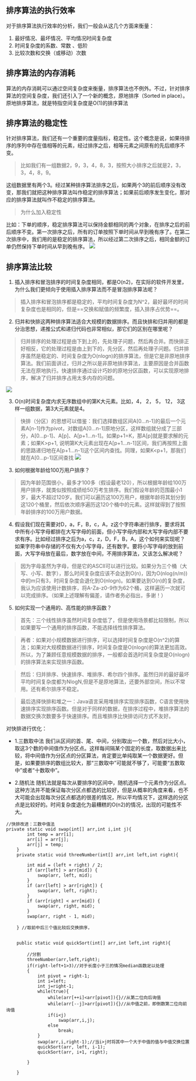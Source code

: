 

## 排序算法的执行效率
对于排序算法执行效率的分析，我们一般会从这几个方面来衡量：

1. 最好情况、最坏情况、平均情况时间复杂度
2. 时间复杂度的系数、常数 、低阶
3. 比较次数和交换（或移动）次数


## 排序算法的内存消耗
算法的内存消耗可以通过空间复杂度来衡量，排序算法也不例外。不过，针对排序算法的空间复杂度，我们还引入了一个新的概念，原地排序（Sorted in place）。原地排序算法，就是特指空间复杂度是O(1)的排序算法

## 排序算法的稳定性

针对排序算法，我们还有一个重要的度量指标，稳定性。这个概念是说，如果待排序的序列中存在值相等的元素，经过排序之后，相等元素之间原有的先后顺序不变。
>比如我们有一组数据2，9，3，4，8，3，按照大小排序之后就是2，3，3，4，8，9。

这组数据里有两个3。经过某种排序算法排序之后，如果两个3的前后顺序没有改变，那我们就把这种排序算法叫作稳定的排序算法；如果前后顺序发生变化，那对应的排序算法就叫作不稳定的排序算法。

>为什么加入稳定性

比如：下单的顺序，稳定排序算法可以保持金额相同的两个对象，在排序之后的前后顺序不变。第一次排序之后，所有的订单按照下单时间从早到晚有序了。在第二次排序中，我们用的是稳定的排序算法，所以经过第二次排序之后，相同金额的订单仍然保持下单时间从早到晚有序。
![](https://raw.githubusercontent.com/binbinbin5/myPics/master/imgs/20190508194150.png)

## 排序算法比较
1. 插入排序和冒泡排序的时间复杂度相同，都是O(n2)，在实际的软件开发里，为什么我们更倾向于使用插入排序算法而不是冒泡排序算法呢？

>插入排序和冒泡排序都是稳定的，平均时间复杂度为N^2，最好最坏的时间复杂度也是相同的，但是==交换和赋值的频繁度，插入排序占优势==。


2. 归并和快排这两种排序算法适合大规模的数据排序。而且快排和归并用的都是分治思想，递推公式和递归代码也非常相似，那它们的区别在哪里呢？
>归并排序的处理过程是由下到上的，先处理子问题，然后再合并。而快排正好相反，它的处理过程是由上到下的，先分区，然后再处理子问题。归并排序虽然是稳定的、时间复杂度为O(nlogn)的排序算法，但是它是非原地排序算法。我们前面讲过，归并之所以是非原地排序算法，主要原因是合并函数无法在原地执行。快速排序通过设计巧妙的原地分区函数，可以实现原地排序，解决了归并排序占用太多内存的问题。

![](https://raw.githubusercontent.com/binbinbin5/myPics/master/imgs/20190508202432.png)

3. O(n)时间复杂度内求无序数组中的第K大元素。比如，4， 2， 5， 12， 3这样一组数据，第3大元素就是4。
>快排（分区）的思想可以借鉴：我们选择数组区间A[0…n-1]的最后一个元素A[n-1]作为pivot，对数组A[0…n-1]原地分区，这样数组就分成了三部分，A[0…p-1]、A[p]、A[p+1…n-1]。如果p+1=K，那A[p]就是要求解的元素；如果K>p+1, 说明第K大元素出现在A[p+1…n-1]区间，我们再按照上面的思路递归地在A[p+1…n-1]这个区间内查找。同理，如果K<p+1，那我们就在A[0…p-1]区间查找
![](https://raw.githubusercontent.com/binbinbin5/myPics/master/imgs/20190508204247.png)

3. 如何根据年龄给100万用户排序？
>因为年龄范围很小，最多才100多（假设最老120），所以根据年龄给100万用户排序，就类似按照成绩给50万考生排序。我们假设年龄的范围最小1岁，最大不超过120岁。我们可以遍历这100万用户，根据年龄将其划分到这120个桶里，然后依次顺序遍历这120个桶中的元素。这样就得到了按照年龄排序的100万用户数据。

4. 假设我们现在需要对D，a，F，B，c，A，z这个字符串进行排序，要求将其中所有小写字母都排在大写字母的前面，但小写字母内部和大写字母内部不要求有序。比如经过排序之后为a，c，z，D，F，B，A，这个如何来实现呢？如果字符串中存储的不仅有大小写字母，还有数字。要将小写字母的放到前面，大写字母放在最后，数字放在中间，不用排序算法，又该怎么解决呢？

>因为字母虽然为字母，但是它的ASCII可以进行比较。如果分为三个桶（大写、小写、数字），那么时间复杂度应该不会达到O(n)，因为O(nlog(n/m))中的m只有3，时间复杂度会退化到O(nlogn)。如果要达到O(n)的复杂度，我认为应该使用计数排序，将A-Za-z0-9作为62个桶，这样遍历一次就可以完成排序。（如果上述理解有偏差，请作者务必指出，多谢！） 

5. 如何实现一个通用的、高性能的排序函数？
>首先：三个线性排序虽然时间复杂度低了，但是使用场景都比较限制，所以如果要写一个通用的排序函数，不能选择线性排序算法。

>再者：如果对小规模数据进行排序，可以选择时间复杂度是O(n^2)的算法；如果对大规模数据进行排序，时间复杂度是O(nlogn)的算法更加高效。所以，为了兼顾任意规模数据的排序，一般都会首选时间复杂度是O(nlogn)的排序算法来实现排序函数。

>然后：归并排序、快速排序、堆排序、希尔四个排序。虽然归并的最好最坏平均时间复杂度都为NlogN,但是不是原地算法，还要外部空间，所以不常用。还有希尔排序不稳定。

>最后选择快排和堆之一：Java语言采用堆排序实现排序函数，C语言使用快速排序实现排序函数。但是对于同样的数据，在排序过程中，堆排序算法的数据交换次数要多于快速排序。而且堆排序比快排访问方式不友好。

对快排进行优化：
- 1.三数取中法
我们从区间的首、尾、中间，分别取出一个数，然后对比大小，取这3个数的中间值作为分区点。这样每间隔某个固定的长度，取数据出来比较，将中间值作为分区点的分区算法，肯定要比单纯取某一个数据更好。但是，如果要排序的数组比较大，那“三数取中”可能就不够了，可能要“五数取中”或者“十数取中”。

- 2.随机法
随机法就是每次从要排序的区间中，随机选择一个元素作为分区点。这种方法并不能保证每次分区点都选的比较好，但是从概率的角度来看，也不大可能会出现每次分区点都选的很差的情况，所以平均情况下，这样选的分区点是比较好的。时间复杂度退化为最糟糕的O(n2)的情况，出现的可能性不大。

```
//快排改进：三数中值法
private static void swap(int[] arr,int i,int j){
        int temp = arr[i];
        arr[i] = arr[j];
        arr[j] = temp;
    }
    private static void threeNumber(int[] arr,int left,int right){

        int mid = (left + right) / 2;
        if (arr[left] > arr[mid]) {
            swap(arr, left, mid);
        }
        if (arr[left] > arr[right]) {
            swap(arr, left, right);
        }
        if (arr[right] < arr[mid]) {
            swap(arr, right, mid);
        }
        swap(arr, right - 1, mid);

    } //取前中后三个值比较后交换排序，
    
    
    public static void quickSort(int[] arr,int left,int right){

        //分割
        threeNumber(arr,left,right);
        if(right-left+1>3)//对于长度小于三的情况median函数足以处理
        {
            int pivot = right-1;
            int i=left;
            int j=right-1;
            while(true){
                while(arr[++i]<arr[pivot]){}//从第二位向后询值
                while(arr[--j]>arr[pivot]){}//从中值之前，即倒数第二位向前询值
                if(i<j)
                    swap(arr,i,j);
                else
                    break;
            }
            swap(arr,i,right-1);//当i>j时将其中一个大于中值的值与中值交换位置
            quickSort(arr, left, i-1);
            quickSort(arr, i+1, right);

        }

    }

```
